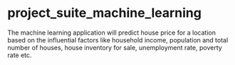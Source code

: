 # project_suite_machine_learning
The machine learning application will predict house price for a location based on the influential factors like household income, population and total number of houses, house inventory for sale, unemployment rate, poverty rate etc. 
